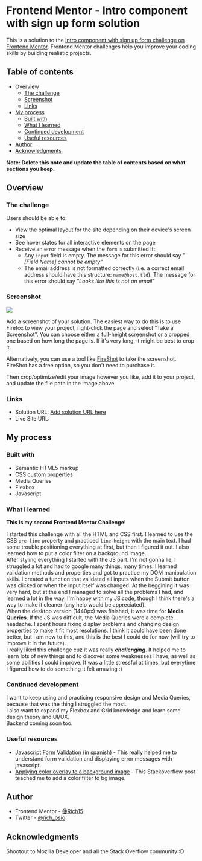 # Frontend Mentor - Intro component with sign up form solution

This is a solution to the [Intro component with sign up form challenge on Frontend Mentor](https://www.frontendmentor.io/challenges/intro-component-with-signup-form-5cf91bd49edda32581d28fd1). Frontend Mentor challenges help you improve your coding skills by building realistic projects. 

## Table of contents

- [Overview](#overview)
  - [The challenge](#the-challenge)
  - [Screenshot](#screenshot)
  - [Links](#links)
- [My process](#my-process)
  - [Built with](#built-with)
  - [What I learned](#what-i-learned)
  - [Continued development](#continued-development)
  - [Useful resources](#useful-resources)
- [Author](#author)
- [Acknowledgments](#acknowledgments)

**Note: Delete this note and update the table of contents based on what sections you keep.**

## Overview

### The challenge

Users should be able to:

- View the optimal layout for the site depending on their device's screen size
- See hover states for all interactive elements on the page
- Receive an error message when the `form` is submitted if:
  - Any `input` field is empty. The message for this error should say *"[Field Name] cannot be empty"*
  - The email address is not formatted correctly (i.e. a correct email address should have this structure: `name@host.tld`). The message for this error should say *"Looks like this is not an email"*

### Screenshot

![](./screenshot.jpg)

Add a screenshot of your solution. The easiest way to do this is to use Firefox to view your project, right-click the page and select "Take a Screenshot". You can choose either a full-height screenshot or a cropped one based on how long the page is. If it's very long, it might be best to crop it.

Alternatively, you can use a tool like [FireShot](https://getfireshot.com/) to take the screenshot. FireShot has a free option, so you don't need to purchase it. 

Then crop/optimize/edit your image however you like, add it to your project, and update the file path in the image above.


### Links

- Solution URL: [Add solution URL here](https://your-solution-url.com)
- Live Site URL: [](https://rich15.github.io/signup-form-fEndMentor/)

## My process

### Built with

- Semantic HTML5 markup
- CSS custom properties
- Media Queries
- Flexbox
- Javascript

### What I learned

__This is my second Frontend Mentor Challenge!__  

I started this challenge with all the HTML and CSS first. I learned to use the CSS `pre-line` property and practiced `line-height` with the main text. I had some trouble positioning everything at first, but then I figured it out. I also learned how to put a color filter on a background image.  
After styling everything I started with the JS part. I'm not gonna lie, I struggled a lot and had to google many things, many times. I learned validation methods and properties and got to practice my DOM manipulation skills. I created a function that validated all inputs when the Submit button was clicked or when the input itself was changed. At the beggining it was very hard, but at the end I managed to solve all the problems I had, and learned a lot in the way. I'm happy with my JS code, though I think there's a way to make it cleaner (any help would be appreciated).  
When the desktop version (1440px) was finished, it was time for **Media Queries**. If the JS was difficult, the Media Queries were a complete headache. I spent hours fixing display problems and changing design properties to make it fit most resolutions. I think it could have been done better, but I am new to this, and this is the best I could do for now (will try to improve it in the future).  
I really liked this challenge cuz it was really ***challenging***. It helped me to learn lots of new things and to discover some weaknesses I have, as well as some abilities I could improve. It was a little stressful at times, but everytime I figured how to do something it felt amazing :)  

### Continued development

I want to keep using and practicing responsive design and Media Queries, because that was the thing I struggled the most.  
I also want to expand my Flexbox and Grid knowledge and learn some design theory and UI/UX.  
Backend coming soon too.

### Useful resources

- [Javascript Form Validation (in spanish)](https://developer.mozilla.org/es/docs/Learn/Forms/Form_validation) - This really helped me to understand form validation and displaying error messages with javascript.
- [Applying color overlay to a background image](https://stackoverflow.com/questions/36679649/how-to-add-a-color-overlay-to-a-background-image/36679903) - This Stackoverflow post teached me to add a color filter to bg image.

## Author

- Frontend Mentor - [@Rich15](https://www.frontendmentor.io/profile/Rich15)
- Twitter - [@rich_osio](https://www.twitter.com/rich_osio)


## Acknowledgments

Shootout to Mozilla Developer and all the Stack Overflow community :D
